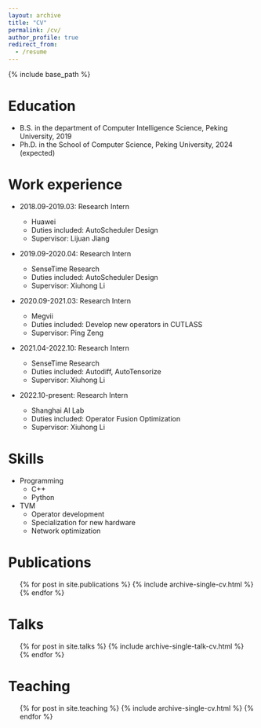 ```yaml
---
layout: archive
title: "CV"
permalink: /cv/
author_profile: true
redirect_from:
  - /resume
---
```


{% include base_path %}

Education
======
* B.S. in the department of Computer Intelligence Science, Peking University, 2019
* Ph.D. in the School of Computer Science, Peking University, 2024 (expected)

Work experience
======
* 2018.09-2019.03: Research Intern
  * Huawei
  * Duties included: AutoScheduler Design
  * Supervisor: Lijuan Jiang

* 2019.09-2020.04: Research Intern
  * SenseTime Research
  * Duties included: AutoScheduler Design
  * Supervisor: Xiuhong Li

* 2020.09-2021.03: Research Intern
  * Megvii
  * Duties included: Develop new operators in CUTLASS
  * Supervisor: Ping Zeng

* 2021.04-2022.10: Research Intern
  * SenseTime Research
  * Duties included: Autodiff, AutoTensorize
  * Supervisor: Xiuhong Li

* 2022.10-present: Research Intern
  * Shanghai AI Lab
  * Duties included: Operator Fusion Optimization
  * Supervisor: Xiuhong Li
  
Skills
======
* Programming
  * C++
  * Python
* TVM
  * Operator development
  * Specialization for new hardware
  * Network optimization

Publications
======
  <ul>{% for post in site.publications %}
    {% include archive-single-cv.html %}
  {% endfor %}</ul>
  
Talks
======
  <ul>{% for post in site.talks %}
    {% include archive-single-talk-cv.html %}
  {% endfor %}</ul>
  
Teaching
======
  <ul>{% for post in site.teaching %}
    {% include archive-single-cv.html %}
  {% endfor %}</ul>
  
<!-- Service
======
* Currently signed in to 43 different slack teams -->
